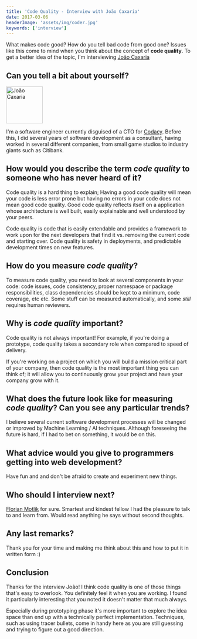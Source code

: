 ```yaml
---
title: 'Code Quality - Interview with João Caxaria'
date: 2017-03-06
headerImage: 'assets/img/coder.jpg'
keywords: ['interview']
---
```


What makes code good? How do you tell bad code from good one? Issues like this come to mind when you think about the concept of **code quality**. To get a better idea of the topic, I'm interviewing [João Caxaria](https://twitter.com/caxaria)

## Can you tell a bit about yourself?

<p>
<span class="author">
  <img src="https://0.gravatar.com/avatar/40405d52c92e546d32046560f4e5c40a?s=200" alt="João Caxaria" class="author" width="100" height="100" />
</span>

I'm a software engineer currently disguised of a CTO for [Codacy](https://www.codacy.com). Before this, I did several years of software development as a consultant, having worked in several different companies, from small game studios to industry giants such as Citibank.

</p>

## How would you describe the term _code quality_ to someone who has never heard of it?

Code quality is a hard thing to explain; Having a good code quality will mean your code is less error prone but having no errors in your code does not mean good code quality. Good code quality reflects itself on a application whose architecture is well built, easily explainable and well understood by your peers.

Code quality is code that is easily extendable and provides a framework to work upon for the next developers that find it vs. removing the current code and starting over. Code quality is safety in deployments, and predictable development times on new features.

## How do you measure _code quality_?

To measure code quality, you need to look at several components in your code: code issues, code consistency, proper namespace or package responsibilities, class dependencies should be kept to a minimum, code coverage, etc etc. Some stuff can be measured automatically, and some _still_ requires human reviewers.

## Why is _code quality_ important?

Code quality is not always important! For example, if you're doing a prototype, code quality takes a secondary role when compared to speed of delivery.

If you're working on a project on which you will build a mission critical part of your company, then code quality is the most important thing you can think of; it will allow you to continuously grow your project and have your company grow with it.

## What does the future look like for measuring _code quality_? Can you see any particular trends?

I believe several current software development processes will be changed or improved by Machine Learning / AI techniques. Although foreseeing the future is hard, if I had to bet on something, it would be on this.

## What advice would you give to programmers getting into web development?

Have fun and and don't be afraid to create and experiment new things.

## Who should I interview next?

[Florian Motlik](https://twitter.com/flomotlik) for sure. Smartest and kindest fellow I had the pleasure to talk to and learn from. Would read anything he says without second thoughts.

## Any last remarks?

Thank you for your time and making me think about this and how to put it in written form :)

## Conclusion

Thanks for the interview João! I think code quality is one of those things that's easy to overlook. You definitely feel it when you are working. I found it particularly interesting that you noted it doesn't matter that much always.

Especially during prototyping phase it's more important to explore the idea space than end up with a technically perfect implementation. Techniques, such as using tracer bullets, come in handy here as you are still guessing and trying to figure out a good direction.
